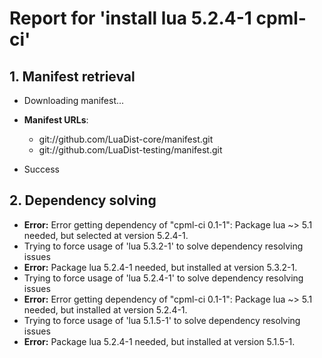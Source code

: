 # Report for 'install lua 5.2.4-1 cpml-ci'


## 1. Manifest retrieval

- Downloading manifest...

- **Manifest URLs**:
    - git://github.com/LuaDist-core/manifest.git
    - git://github.com/LuaDist-testing/manifest.git
- Success

## 2. Dependency solving

- **Error:** Error getting dependency of "cpml-ci 0.1-1": Package lua ~> 5.1 needed, but selected at version 5.2.4-1.
- Trying to force usage of 'lua 5.3.2-1' to solve dependency resolving issues
- **Error:** Package lua 5.2.4-1 needed, but installed at version 5.3.2-1.
- Trying to force usage of 'lua 5.2.4-1' to solve dependency resolving issues
- **Error:** Error getting dependency of "cpml-ci 0.1-1": Package lua ~> 5.1 needed, but installed at version 5.2.4-1.
- Trying to force usage of 'lua 5.1.5-1' to solve dependency resolving issues
- **Error:** Package lua 5.2.4-1 needed, but installed at version 5.1.5-1.
